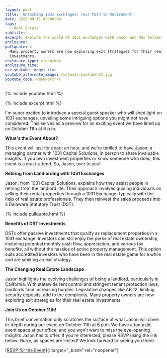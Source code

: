 ```yaml
---
layout: post
title: 'Unlocking 1031 Exchanges: Your Path to Retirement'
date: 2023-09-11 00:00:00
tags:
  - Real Estate
subtitle:
excerpt: Explore the world of 1031 exchanges with Jason and Max Folkers.
enclosure:
pullquote: >-
  Many property owners are now exploring exit strategies for their real estate
  investments.
enclosure_type: video/mp4
enclosure_time:
use_youtube_image: true
youtube_alternate_image: /uploads/youtube-12.jpg
youtube_code: RmsUNorxr-Y
---
```

{% include youtube.html %}

{% include excerpt.html %}

I'm super excited to introduce a special guest speaker who will shed light on 1031 exchanges, unveiling some intriguing options you might not have considered. This serves as a preview for an exciting event we have lined up on October 11th at 6 p.m.

**What's the Event About?**

This event will last for about an hour, and we're thrilled to have Jason, a managing partner with 1031 Capital Solutions, in person to share invaluable insights. If you own investment properties or know someone who does, this event is a must-attend. So, Jason, over to you!

**Retiring from Landlording with 1031 Exchanges**

Jason, from 1031 Capital Solutions, explains how they assist people in retiring from the landlord life. Their approach involves guiding individuals on selling their rental properties through a 1031 Exchange, typically with the help of real estate professionals. They then reinvest the sales proceeds into a Delaware Statutory Trust (DST).

{% include pullquote.html %}

**Benefits of DST Investments**

DSTs offer passive investments that qualify as replacement properties in a 1031 exchange. Investors can still enjoy the perks of real estate ownership, including potential monthly cash flow, appreciation, and various tax benefits, all without the hassles of active property management. This option suits accredited investors who have been in the real estate game for a while and are seeking an exit strategy.

**The Changing Real Estate Landscape**

Jason highlights the evolving challenges of being a landlord, particularly in California. With statewide rent control and stringent tenant protection laws, landlords face increasing hurdles. Legislative changes like AB 12, limiting security deposits, add to the complexity. Many property owners are now exploring exit strategies for their real estate investments.

**Join Us on October 11th!**

This brief conversation only scratches the surface of what Jason will cover in-depth during our event on October 11th at 6 p.m. We have a fantastic event space at our office, and you won't want to miss the eye-opening insights Jason has to offer. If you're interested, please RSVP using the link below. Hurry, as spaces are limited! We look forward to seeing you there.

[\[RSVP for the Event\]](https://www.eventbrite.com/e/how-to-retire-from-being-a-landlord-tickets-713993693357?aff=oddtdtcreator){: target="_blank" rel="noopener"}